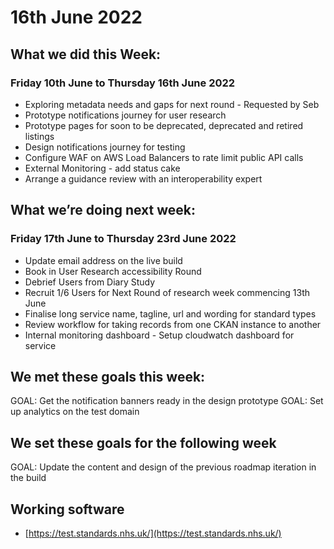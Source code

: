# 16th June 2022 

## What we did this Week:
### Friday 10th  June  to Thursday 16th June 2022
* Exploring metadata needs and gaps for next round - Requested by Seb
* Prototype notifications journey for user research
* Prototype pages for soon to be deprecated, deprecated and retired listings
* Design notifications journey for testing
* Configure WAF on AWS Load Balancers to rate limit public API calls
* External Monitoring - add status cake
* Arrange a guidance review with an interoperability expert

## What we’re doing next week:
### Friday 17th June to Thursday 23rd June 2022 
* Update email address on the live build
* Book in User Research accessibility Round
* Debrief Users from Diary Study
* Recruit 1/6 Users for Next Round of research week commencing 13th June
* Finalise long service name, tagline, url and wording for standard types
* Review workflow for taking records from one CKAN instance to another
* Internal monitoring dashboard - Setup cloudwatch dashboard for service

## We met these goals this week:
GOAL: Get the notification banners ready in the design prototype
GOAL: Set up analytics on the test domain

## We set these goals for the following week
GOAL: Update the content and design of the previous roadmap iteration in the build

## Working software
* [https://test.standards.nhs.uk/](https://test.standards.nhs.uk/) 
